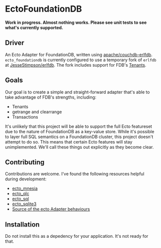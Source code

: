 # EctoFoundationDB

**Work in progress. Almost nothing works. Please see unit tests to see what's currently supported.**

## Driver

An Ecto Adapter for FoundationDB, written using [apache/couchdb-erlfdb](https://github.com/apache/couchdb-erlfdb).
`ecto_foundationdb` is currently configured to use a temporary fork of `erlfdb` at
[JesseStimpson/erlfdb](https://github.com/JesseStimpson/erlfdb). The fork includes support for
FDB's [Tenants](https://apple.github.io/foundationdb/tenants.html).

## Goals

Our goal is to create a simple and straight-forward adapter that's able to take advantage of FDB's
strengths, including:

* Tenants
* getrange and clearrange
* Transactions

It's unlikely that this project will be able to support the full Ecto featureset due to the nature
of FoundationDB as a key-value store. While it's possible to layer full SQL semantics on a FoundationDB
cluster, this project doesn't attempt to do so. This means that certain Ecto features will stay unimplemented.
We'll call these things out explicitly as they become clear.

## Contributing

Contributions are welcome. I've found the following resources helpful during development:

* [ecto_mnesia](https://github.com/Nebo15/ecto_mnesia)
* [ecto_qlc](https://github.com/Schultzer/ecto_qlc)
* [ecto_sql](https://github.com/elixir-ecto/ecto_sql)
* [ecto_sqlite3](https://github.com/elixir-sqlite/ecto_sqlite3)
* [Source of the ecto Adapter behaviours](https://github.com/elixir-ecto/ecto/tree/master/lib/ecto/adapter)

## Installation

Do not install this as a depedency for your application. It's not ready for that.
